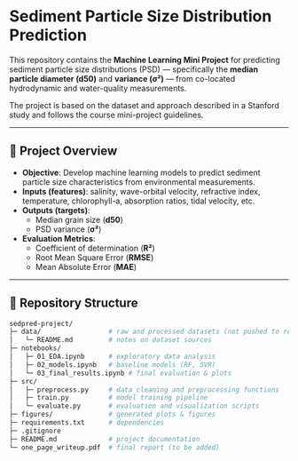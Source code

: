 #  Sediment Particle Size Distribution Prediction

This repository contains the **Machine Learning Mini Project** for predicting sediment particle size distributions (PSD) — specifically the **median particle diameter (d50)** and **variance (σ²)** — from co-located hydrodynamic and water-quality measurements.

The project is based on the dataset and approach described in a Stanford study and follows the course mini-project guidelines.

---

## 📌 Project Overview
- **Objective**: Develop machine learning models to predict sediment particle size characteristics from environmental measurements.  
- **Inputs (features)**: salinity, wave-orbital velocity, refractive index, temperature, chlorophyll-a, absorption ratios, tidal velocity, etc.  
- **Outputs (targets)**:  
  - Median grain size (**d50**)  
  - PSD variance (**σ²**)  
- **Evaluation Metrics**:  
  - Coefficient of determination (**R²**)  
  - Root Mean Square Error (**RMSE**)  
  - Mean Absolute Error (**MAE**)  

---

## 📂 Repository Structure
```bash
sedpred-project/
├─ data/                 # raw and processed datasets (not pushed to repo if large)
│   └─ README.md         # notes on dataset sources
├─ notebooks/
│   ├─ 01_EDA.ipynb      # exploratory data analysis
│   ├─ 02_models.ipynb   # baseline models (RF, SVR)
│   └─ 03_final_results.ipynb # final evaluation & plots
├─ src/
│   ├─ preprocess.py     # data cleaning and preprocessing functions
│   ├─ train.py          # model training pipeline
│   └─ evaluate.py       # evaluation and visualization scripts
├─ figures/              # generated plots & figures
├─ requirements.txt      # dependencies
├─ .gitignore
├─ README.md             # project documentation
└─ one_page_writeup.pdf  # final report (to be added)

